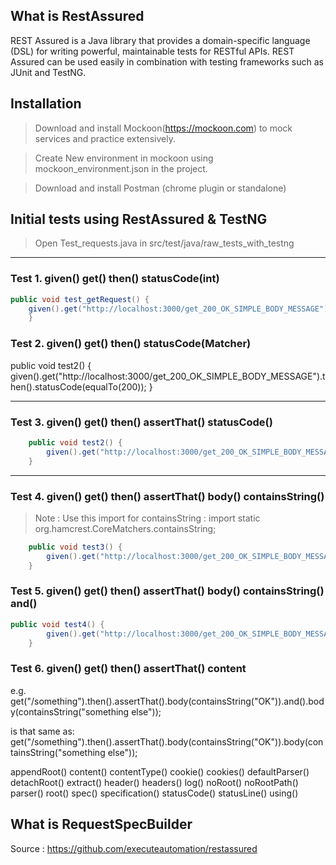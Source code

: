## What is RestAssured
REST Assured is a Java library that provides a domain-specific language (DSL) for writing powerful, maintainable tests for RESTful APIs.
REST Assured can be used easily in combination with testing frameworks such as JUnit and TestNG. 



## Installation

 > Download and install Mockoon(https://mockoon.com) to mock services and practice extensively.

 > Create New environment in mockoon using mockoon_environment.json in the project.

 > Download and install Postman (chrome plugin or standalone)
 



## Initial tests using RestAssured & TestNG
 > Open Test_requests.java in src/test/java/raw_tests_with_testng

--------------------------------------------------------------------------------
 ### Test 1. given()  get()  then()  statusCode(int)

```java
public void test_getRequest() {
	given().get("http://localhost:3000/get_200_OK_SIMPLE_BODY_MESSAGE").then().statusCode(200);
	}
```

### Test 2. given()  get()  then()  statusCode(Matcher)
public void test2() {
		given().get("http://localhost:3000/get_200_OK_SIMPLE_BODY_MESSAGE").then().statusCode(equalTo(200));
	}

--------------------------------------------------------------------------------

### Test 3. given()  get()  then() assertThat() statusCode()

```java
	public void test2() {
		given().get("http://localhost:3000/get_200_OK_SIMPLE_BODY_MESSAGE").then().assertThat().statusCode(200);
	}
```
--------------------------------------------------------------------------------

### Test 4. given()  get()  then() assertThat() body()  containsString()

> Note : Use this import for containsString : import static org.hamcrest.CoreMatchers.containsString;
```java
	public void test3() {
		given().get("http://localhost:3000/get_200_OK_SIMPLE_BODY_MESSAGE").then().body(containsString("Operation"));
	}
```

### Test 5. given()  get()  then() assertThat() body()  containsString()  and()
```java
public void test4() {
		given().get("http://localhost:3000/get_200_OK_SIMPLE_BODY_MESSAGE").then().body(containsString("Operation")).and().body(containsString("Successful"));
	}
```

### Test 6. given()  get()  then() assertThat() content


e.g.  get("/something").then().assertThat().body(containsString("OK")).and().body(containsString("something else"));
 
is that same as: 
 get("/something").then().assertThat().body(containsString("OK")).body(containsString("something else"));
 




appendRoot()
content()
contentType()
cookie()
cookies()
defaultParser()
detachRoot()
extract()
header()
headers()
log()
noRoot()
noRootPath()
parser()
root()
spec()
specification()
statusCode()
statusLine()
using()










## What is RequestSpecBuilder




Source : https://github.com/executeautomation/restassured

